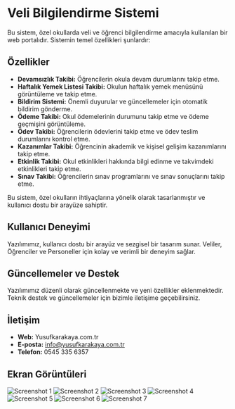 # Veli Bilgilendirme Sistemi

Bu sistem, özel okullarda veli ve öğrenci bilgilendirme amacıyla kullanılan bir web portalıdır. Sistemin temel özellikleri şunlardır:

## Özellikler

- **Devamsızlık Takibi:** Öğrencilerin okula devam durumlarını takip etme.
- **Haftalık Yemek Listesi Takibi:** Okulun haftalık yemek menüsünü görüntüleme ve takip etme.
- **Bildirim Sistemi:** Önemli duyurular ve güncellemeler için otomatik bildirim gönderme.
- **Ödeme Takibi:** Okul ödemelerinin durumunu takip etme ve ödeme geçmişini görüntüleme.
- **Ödev Takibi:** Öğrencilerin ödevlerini takip etme ve ödev teslim durumlarını kontrol etme.
- **Kazanımlar Takibi:** Öğrencinin akademik ve kişisel gelişim kazanımlarını takip etme.
- **Etkinlik Takibi:** Okul etkinlikleri hakkında bilgi edinme ve takvimdeki etkinlikleri takip etme.
- **Sınav Takibi:** Öğrencilerin sınav programlarını ve sınav sonuçlarını takip etme.

Bu sistem, özel okulların ihtiyaçlarına yönelik olarak tasarlanmıştır ve kullanıcı dostu bir arayüze sahiptir.

## Kullanıcı Deneyimi

Yazılımımız, kullanıcı dostu bir arayüz ve sezgisel bir tasarım sunar. Veliler, Öğrenciler ve Personeller için kolay ve verimli bir deneyim sağlar.

## Güncellemeler ve Destek

Yazılımımız düzenli olarak güncellenmekte ve yeni özellikler eklenmektedir. Teknik destek ve güncellemeler için bizimle iletişime geçebilirsiniz.

## İletişim

- **Web:** Yusufkarakaya.com.tr
- **E-posta:** info@yusufkarakaya.com.tr
- **Telefon:** 0545 335 6357

## Ekran Görüntüleri

![Screenshot 1](https://raw.githubusercontent.com/ysfkarakaya/kolej-okul-veli-bilgilendirme-sistemi/master/ss1.png)
![Screenshot 2](https://raw.githubusercontent.com/ysfkarakaya/kolej-okul-veli-bilgilendirme-sistemi/master/ss2.png)
![Screenshot 3](https://raw.githubusercontent.com/ysfkarakaya/kolej-okul-veli-bilgilendirme-sistemi/master/ss3.png)
![Screenshot 4](https://raw.githubusercontent.com/ysfkarakaya/kolej-okul-veli-bilgilendirme-sistemi/master/ss4.png)
![Screenshot 5](https://raw.githubusercontent.com/ysfkarakaya/kolej-okul-veli-bilgilendirme-sistemi/master/ss5.png) 
![Screenshot 6](https://raw.githubusercontent.com/ysfkarakaya/kolej-okul-veli-bilgilendirme-sistemi/master/ss6.png) 
![Screenshot 7](https://raw.githubusercontent.com/ysfkarakaya/kolej-okul-veli-bilgilendirme-sistemi/master/ss7.png) 

